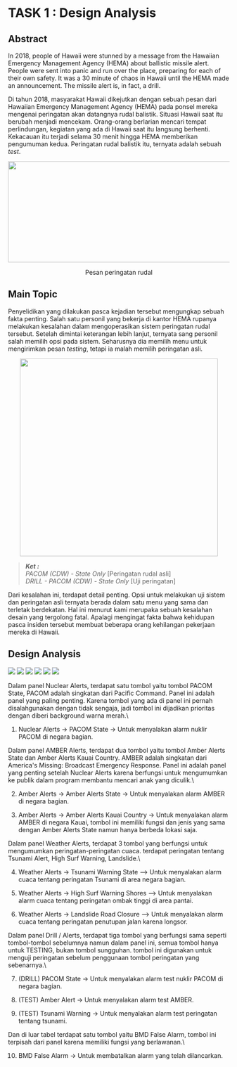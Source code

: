
# TASK 1 : Design Analysis

## Abstract

In 2018, people of Hawaii were stunned by a message from the Hawaiian Emergency Management Agency (HEMA) about ballistic missile alert. People were sent into panic and run over the place, preparing for each of their own safety. It was a 30 minute of chaos in Hawaii until the HEMA made an announcement. The missile
alert is, in fact, a drill.

Di tahun 2018, masyarakat Hawaii dikejutkan dengan sebuah pesan dari Hawaiian Emergency Management Agency (HEMA) pada ponsel mereka mengenai peringatan akan datangnya rudal balistik. Situasi Hawaii saat itu berubah menjadi mencekam. Orang-orang berlarian mencari tempat perlindungan, kegiatan yang ada di Hawaii saat itu langsung berhenti. Kekacauan itu terjadi selama 30 menit hingga HEMA memberikan pengumuman kedua. Peringatan rudal balistik itu, ternyata adalah sebuah *test*.

<p align="center">
    <img width="529" height="230" src="./images/1119.webp">
</p>
<div align="center">Pesan peringatan rudal</div>

## Main Topic
Penyelidikan yang dilakukan pasca kejadian tersebut mengungkap sebuah fakta penting. Salah satu personil yang bekerja di kantor HEMA rupanya melakukan kesalahan dalam mengoperasikan sistem peringatan rudal tersebut. Setelah dimintai keterangan lebih lanjut, ternyata sang personil salah memilih opsi pada sistem. Seharusnya dia memilih menu untuk mengirimkan pesan *testing*, tetapi ia malah memilih peringatan asli.

<p align="center">
    <img width="450" src="./images/user-interface.jpeg">
</p>

> ***Ket :***\
> *PACOM (CDW) - State Only* [Peringatan rudal asli]\
> *DRILL - PACOM (CDW) - State Only* [Uji peringatan]

Dari kesalahan ini, terdapat detail penting. Opsi untuk melakukan uji sistem dan peringatan asli ternyata berada dalam satu menu yang sama dan terletak berdekatan. Hal ini menurut kami merupaka sebuah kesalahan desain yang tergolong fatal. Apalagi mengingat fakta bahwa kehidupan pasca insiden tersebut membuat beberapa orang kehilangan pekerjaan mereka di Hawaii. 

## Design Analysis

<img src="./images/Confirmation(Test).jpg">
<img src="./images/YesConfirmation(Test).jpg">

<img src="./images/Confirmation(Alarm).jpg">
<img src="./images/YesConfirmation(alarm).jpg">

<img src="./images/Confirmation(Cancel).jpg">
<img src="./images/YesConfirmation(Cancel).jpg">
<br>

Dalam panel Nuclear Alerts, terdapat satu tombol yaitu tombol PACOM State, PACOM adalah singkatan dari Pacific Command. Panel ini adalah panel yang paling penting. Karena tombol yang ada di panel ini pernah disalahgunakan dengan tidak sengaja, jadi tombol ini dijadikan prioritas dengan diberi background warna merah.\

1. Nuclear Alerts -> PACOM State -> Untuk menyalakan alarm nuklir PACOM di negara bagian.

Dalam panel AMBER Alerts, terdapat dua tombol yaitu tombol Amber Alerts State dan Amber Alerts Kauai Country. AMBER adalah singkatan dari America's Missing: Broadcast Emergency Response. Panel ini adalah panel yang penting setelah Nuclear Alerts karena berfungsi untuk  mengumumkan ke publik dalam program membantu mencari anak yang diculik.\

2. Amber Alerts -> Amber Alerts State -> Untuk menyalakan alarm AMBER di negara bagian.

3. Amber Alerts -> Amber Alerts Kauai Country -> Untuk menyalakan alarm AMBER di negara Kauai, tombol ini memiliki fungsi dan jenis yang sama dengan Amber Alerts State namun hanya berbeda lokasi saja.

Dalam panel Weather Alerts, terdapat 3 tombol yang berfungsi untuk mengumumkan peringatan-peringatan cuaca. terdapat peringatan tentang Tsunami Alert, High Surf Warning, Landslide.\

4. Weather Alerts -> Tsunami Warning State --> Untuk menyalakan alarm cuaca tentang peringatan Tsunami di area negara bagian.

5. Weather Alerts -> High Surf Warning Shores --> Untuk menyalakan alarm cuaca tentang peringatan ombak tinggi di area pantai.

6.  Weather Alerts -> Landslide Road Closure --> Untuk menyalakan alarm cuaca tentang peringatan penutupan jalan karena longsor.

Dalam panel Drill / Alerts, terdapat tiga tombol yang berfungsi sama seperti tombol-tombol sebelumnya namun dalam panel ini, semua tombol hanya untuk TESTING, bukan tombol sungguhan. tombol ini digunakan untuk menguji peringatan sebelum penggunaan tombol peringatan yang sebenarnya.\

7. (DRILL) PACOM State -> Untuk menyalakan alarm test nuklir PACOM di negara bagian.

8. (TEST) Amber Alert -> Untuk menyalakan alarm test AMBER.

9.  (TEST) Tsunami Warning -> Untuk menyalakan alarm test peringatan tentang tsunami.

Dan di luar tabel terdapat satu tombol yaitu BMD False Alarm, tombol ini terpisah dari panel karena memiliki fungsi yang berlawanan.\

10. BMD False Alarm -> Untuk membatalkan alarm yang telah dilancarkan.

